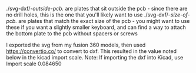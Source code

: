 ./svg-dxf/*-outside-pcb.* are plates that sit outside the pcb - since there are no drill holes, this is the one that you'll likely want to use
./svg-dxf/*-size-of-pcb.* are plates that match the exact size of the pcb - you might want to use these if you want a slightly smaller keyboard, and can find a way to attach the bottom plate to the pcb without spacers or screws

I exported the svg from my fusion 360 models, then used https://convertio.co/ to convert to dxf. This resulted in the value noted below in the kicad import scale.
Note: If importing the dxf into Kicad, use Import scale 0.084650